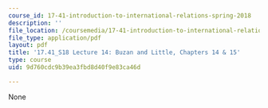 ```yaml
---
course_id: 17-41-introduction-to-international-relations-spring-2018
description: ''
file_location: /coursemedia/17-41-introduction-to-international-relations-spring-2018/9d760cdc9b39ea3fbd8d40f9e83ca46d_MIT17_41S18_lec14.pdf
file_type: application/pdf
layout: pdf
title: '17.41_S18 Lecture 14: Buzan and Little, Chapters 14 & 15'
type: course
uid: 9d760cdc9b39ea3fbd8d40f9e83ca46d

---
```

None
